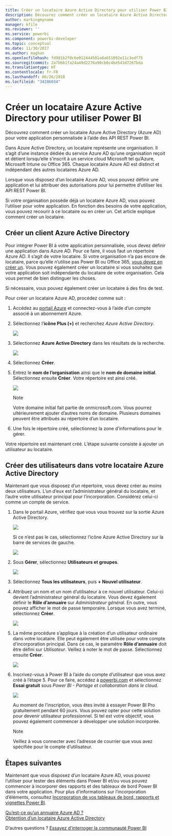 ```yaml
---
title: Créer un locataire Azure Active Directory pour utiliser Power BI
description: Découvrez comment créer un locataire Azure Active Directory (Azure AD) pour votre application personnalisée à l’aide des API REST Power BI.
author: markingmyname
manager: kfile
ms.reviewer: ''
ms.service: powerbi
ms.component: powerbi-developer
ms.topic: conceptual
ms.date: 11/30/2017
ms.author: maghan
ms.openlocfilehash: fd981b2f0c6e012444501a8a651092e11c3edf75
ms.sourcegitcommit: 2a7bbb1fa24a49d2278a90cb0c4be543d7267bda
ms.translationtype: HT
ms.contentlocale: fr-FR
ms.lasthandoff: 06/26/2018
ms.locfileid: "34286034"
---
```

# <a name="create-an-azure-active-directory-tenant-to-use-with-power-bi"></a>Créer un locataire Azure Active Directory pour utiliser Power BI
Découvrez comment créer un locataire Azure Active Directory (Azure AD) pour votre application personnalisée à l’aide des API REST Power BI.

Dans Azure Active Directory, un locataire représente une organisation. Il s’agit d’une instance dédiée du service Azure AD qu’une organisation reçoit et détient lorsqu’elle s’inscrit à un service cloud Microsoft tel qu’Azure, Microsoft Intune ou Office 365. Chaque locataire Azure AD est distinct et indépendant des autres locataires Azure AD.

Lorsque vous disposez d’un locataire Azure AD, vous pouvez définir une application et lui attribuer des autorisations pour lui permettre d’utiliser les API REST Power BI.

Si votre organisation possède déjà un locataire Azure AD, vous pouvez l’utiliser pour votre application. En fonction des besoins de votre application, vous pouvez recourir à ce locataire ou en créer un. Cet article explique comment créer un locataire.

## <a name="create-an-azure-active-directory-tenant"></a>Créer un client Azure Active Directory
Pour intégrer Power BI à votre application personnalisée, vous devez définir une application dans Azure AD. Pour ce faire, il vous faut un répertoire Azure AD. Il s’agit de votre locataire. Si votre organisation n’a pas encore de locataire, parce qu’elle n’utilise pas Power BI ou Office 365, [vous devez en créer un](https://docs.microsoft.com/azure/active-directory/develop/active-directory-howto-tenant). Vous pouvez également créer un locataire si vous souhaitez que votre application soit indépendante du locataire de votre organisation. Cela vous permet de bien distinguer les choses.

Si nécessaire, vous pouvez également créer un locataire à des fins de test.

Pour créer un locataire Azure AD, procédez comme suit :

1. Accédez au [portail Azure](https://portal.azure.com) et connectez-vous à l’aide d’un compte associé à un abonnement Azure.
2. Sélectionnez l’**icône Plus (+)** et recherchez *Azure Active Directory*.
   
    ![](media/create-an-azure-active-directory-tenant/new-directory.png)
3. Sélectionnez **Azure Active Directory** dans les résultats de la recherche.
   
    ![](media/create-an-azure-active-directory-tenant/new-directory2.png)
4. Sélectionnez **Créer**.
5. Entrez le **nom de l’organisation** ainsi que le **nom de domaine initial**. Sélectionnez ensuite **Créer**. Votre répertoire est ainsi créé.
   
    ![](media/create-an-azure-active-directory-tenant/organization-and-domain.png)
   
   > [!NOTE]
   > Votre domaine initial fait partie de onmicrosoft.com. Vous pourrez ultérieurement ajouter d’autres noms de domaine. Plusieurs domaines peuvent être attribués au répertoire d’un locataire.
   > 
   > 
6. Une fois le répertoire créé, sélectionnez la zone d’informations pour le gérer.

Votre répertoire est maintenant créé. L’étape suivante consiste à ajouter un utilisateur au locataire.

## <a name="create-some-users-in-your-azure-active-directory-tenant"></a>Créer des utilisateurs dans votre locataire Azure Active Directory
Maintenant que vous disposez d’un répertoire, vous devez créer au moins deux utilisateurs. L’un d’eux est l’administrateur général du locataire, et l’autre votre utilisateur principal pour l’incorporation. Considérez celui-ci comme un compte de service.

1. Dans le portail Azure, vérifiez que vous vous trouvez sur la sortie Azure Active Directory.
   
    ![](media/create-an-azure-active-directory-tenant/aad-flyout.png)
   
    Si ce n’est pas le cas, sélectionnez l’icône Azure Active Directory sur la barre de services de gauche.
   
    ![](media/create-an-azure-active-directory-tenant/aad-service.png)
2. Sous **Gérer**, sélectionnez **Utilisateurs et groupes**.
   
    ![](media/create-an-azure-active-directory-tenant/users-and-groups.png)
3. Sélectionnez **Tous les utilisateurs**, puis **+ Nouvel utilisateur**.
4. Attribuez un nom et un nom d’utilisateur à ce nouvel utilisateur. Celui-ci devient l’administrateur général du locataire. Vous devez également définir le **Rôle d’annuaire** sur *Administrateur général*. En outre, vous pouvez afficher le mot de passe temporaire. Lorsque vous avez terminé, sélectionnez **Créer**.
   
    ![](media/create-an-azure-active-directory-tenant/global-admin.png)
5. La même procédure s’applique à la création d’un utilisateur ordinaire dans votre locataire. Elle peut également être utilisée pour votre compte d’incorporation principal. Dans ce cas, le paramètre **Rôle d’annuaire** doit être défini sur *Utilisateur*. Veillez à noter le mot de passe. Sélectionnez ensuite **Créer**.
   
    ![](media/create-an-azure-active-directory-tenant/pbiembed-user.png)
6. Inscrivez-vous à Power BI à l’aide du compte d’utilisateur que vous avez créé à l’étape 5. Pour ce faire, accédez à [powerbi.com](https://powerbi.microsoft.com/get-started/) et sélectionnez **Essai gratuit** sous *Power BI - Partage et collaboration dans le cloud*.
   
    ![](media/create-an-azure-active-directory-tenant/try-powerbi-free.png)
   
    Au moment de l’inscription, vous êtes invité à essayer Power BI Pro gratuitement pendant 60 jours. Vous pouvez opter pour cette solution pour devenir utilisateur professionnel. Si tel est votre objectif, vous pouvez également commencer à développer une solution incorporée.
   
   > [!NOTE]
   > Veillez à vous connecter avec l’adresse de courrier que vous avez spécifiée pour le compte d’utilisateur.
   > 
   > 

## <a name="next-steps"></a>Étapes suivantes
Maintenant que vous disposez d’un locataire Azure AD, vous pouvez l’utiliser pour tester des éléments dans Power BI et/ou vous pouvez commencer à incorporer des rapports et des tableaux de bord Power BI dans votre application. Pour plus d’informations sur l’incorporation d’éléments, consultez [Incorporation de vos tableaux de bord, rapports et vignettes Power BI](embedding-content.md).

[Qu’est-ce qu’un annuaire Azure AD ?](https://docs.microsoft.com/azure/active-directory/active-directory-whatis)  
[Obtention d’un locataire Azure Active Directory](https://docs.microsoft.com/azure/active-directory/develop/active-directory-howto-tenant)  

D’autres questions ? [Essayez d’interroger la communauté Power BI](http://community.powerbi.com/)

